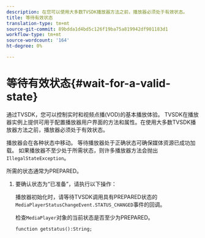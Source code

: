 ```yaml
---
description: 在您可以使用大多数TVSDK播放器方法之前，播放器必须处于有效状态。
title: 等待有效状态
translation-type: tm+mt
source-git-commit: 89bdda1d4bd5c126f19ba75a819942df901183d1
workflow-type: tm+mt
source-wordcount: '164'
ht-degree: 0%

---
```



# 等待有效状态{#wait-for-a-valid-state}

通过TVSDK，您可以控制实时和视频点播(VOD)的基本播放体验。 TVSDK在播放器实例上提供可用于配置播放器用户界面的方法和属性。在使用大多数TVSDK播放器方法之前，播放器必须处于有效状态。

播放器会在各种状态中移动。 等待播放器处于正确状态可确保媒体资源已成功加载。 如果播放器不至少处于所需状态，则许多播放器方法会抛出`IllegalStateException`。

所需的状态通常为PREPARED。

1. 要确认状态为“已准备”，请执行以下操作：

   播放器初始化时，请等待TVSDK调用具有PREPARED状态的`MediaPlayerStatusChangeEvent.STATUS_CHANGED`事件的回调。

   检查`MediaPlayer`对象的当前状态是否至少为PREPARED。

   ```
   function getstatus():String;
   ```

